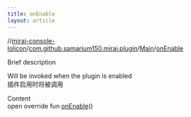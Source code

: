 ```yaml
---
title: onEnable
layout: article
---
```

//[mirai-console-lolicon](../../index.md)/[com.github.samarium150.mirai.plugin](../index.md)/[Main](index.md)/[onEnable](on-enable.md)





Brief description  


Will be invoked when the plugin is enabled <br> 插件启用时将被调用


Content  
open override fun [onEnable](on-enable.md)()  



